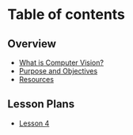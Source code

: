 # Table of contents

## Overview

* [What is Computer Vision?](README.md)
* [Purpose and Objectives](overview/page-1.md)
* [Resources](overview/resources.md)

## Lesson Plans

* [Lesson 4](lesson-plans/lesson-4.md)
